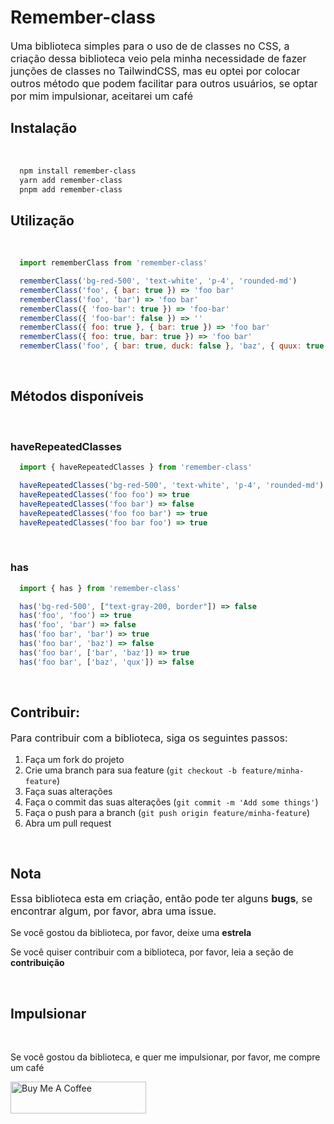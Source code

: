 # Remember-class

<p style="font-size: 16px">
  Uma biblioteca simples para o uso de de classes no CSS, a criação dessa biblioteca veio pela minha necessidade de fazer junções de classes no TailwindCSS, mas eu optei por colocar outros método que podem facilitar para outros usuários, se optar por mim impulsionar, aceitarei um café
</p>

## Instalação
<br/>  

```bash
  npm install remember-class
  yarn add remember-class
  pnpm add remember-class
```

## Utilização
<br/>

```javascript
  import rememberClass from 'remember-class'

  rememberClass('bg-red-500', 'text-white', 'p-4', 'rounded-md')
  rememberClass('foo', { bar: true }) => 'foo bar'
  rememberClass('foo', 'bar') => 'foo bar'
  rememberClass({ 'foo-bar': true }) => 'foo-bar'
  rememberClass({ 'foo-bar': false }) => ''
  rememberClass({ foo: true }, { bar: true }) => 'foo bar'
  rememberClass({ foo: true, bar: true }) => 'foo bar'
  rememberClass('foo', { bar: true, duck: false }, 'baz', { quux: true }) => 'foo bar baz quux'
```
<br/>

## Métodos disponíveis
<br/>

### haveRepeatedClasses
```javascript
  import { haveRepeatedClasses } from 'remember-class'

  haveRepeatedClasses('bg-red-500', 'text-white', 'p-4', 'rounded-md') => false
  haveRepeatedClasses('foo foo') => true
  haveRepeatedClasses('foo bar') => false
  haveRepeatedClasses('foo foo bar') => true
  haveRepeatedClasses('foo bar foo') => true
```
<br/>

### has
```javascript
  import { has } from 'remember-class'

  has('bg-red-500', ["text-gray-200, border"]) => false
  has('foo', 'foo') => true
  has('foo', 'bar') => false
  has('foo bar', 'bar') => true
  has('foo bar', 'baz') => false
  has('foo bar', ['bar', 'baz']) => true
  has('foo bar', ['baz', 'qux']) => false
```
<br/>

## Contribuir:
<p style="font-size:16px">Para contribuir com a biblioteca, siga os seguintes passos:</p>

1. Faça um fork do projeto
2. Crie uma branch para sua feature (`git checkout -b feature/minha-feature`)
3. Faça suas alterações
4. Faça o commit das suas alterações (`git commit -m 'Add some things'`)
5. Faça o push para a branch (`git push origin feature/minha-feature`)
6. Abra um pull request
<br/>

## Nota
<p style="font-size:16px">
  Essa biblioteca esta em criação, então pode ter alguns <strong>bugs</strong>, se encontrar algum, por favor, abra uma issue.

  Se você gostou da biblioteca, por favor, deixe uma <strong>estrela</strong>

  Se você quiser contribuir com a biblioteca, por favor, leia a seção de <strong>contribuição</strong>
</p>


<br/>

## Impulsionar
<br/>
<p>
  Se você gostou da biblioteca, e quer me impulsionar, por favor, me compre um café
</p>
<p>
  <a href="https://www.buymeacoffee.com/higoraln" target="_blank">
    <img src="https://cdn.buymeacoffee.com/buttons/default-orange.png" alt="Buy Me A Coffee" style="height: 51px !important;width: 217px !important;" >
  </a>
</p>

